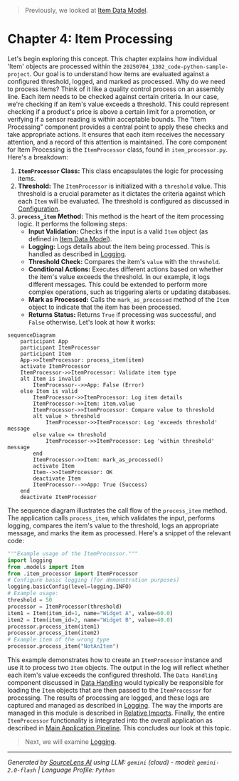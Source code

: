 > Previously, we looked at [Item Data Model](03_item-data-model.md).

# Chapter 4: Item Processing
Let's begin exploring this concept. This chapter explains how individual 'Item' objects are processed within the `20250704_1302_code-python-sample-project`. Our goal is to understand how items are evaluated against a configured threshold, logged, and marked as processed.
Why do we need to process items? Think of it like a quality control process on an assembly line. Each item needs to be checked against certain criteria. In our case, we're checking if an item's value exceeds a threshold. This could represent checking if a product's price is above a certain limit for a promotion, or verifying if a sensor reading is within acceptable bounds. The "Item Processing" component provides a central point to apply these checks and take appropriate actions. It ensures that each item receives the necessary attention, and a record of this attention is maintained.
The core component for Item Processing is the `ItemProcessor` class, found in `item_processor.py`.
Here's a breakdown:
1.  **`ItemProcessor` Class:** This class encapsulates the logic for processing items.
2.  **Threshold:** The `ItemProcessor` is initialized with a `threshold` value. This threshold is a crucial parameter as it dictates the criteria against which each `Item` will be evaluated. The threshold is configured as discussed in [Configuration](02_configuration.md).
3.  **`process_item` Method:** This method is the heart of the item processing logic. It performs the following steps:
    *   **Input Validation:** Checks if the input is a valid `Item` object (as defined in [Item Data Model](01_item-data-model.md)).
    *   **Logging:** Logs details about the item being processed.  This is handled as described in [Logging](05_logging.md).
    *   **Threshold Check:** Compares the item's `value` with the `threshold`.
    *   **Conditional Actions:** Executes different actions based on whether the item's value exceeds the threshold. In our example, it logs different messages. This could be extended to perform more complex operations, such as triggering alerts or updating databases.
    *   **Mark as Processed:** Calls the `mark_as_processed` method of the `Item` object to indicate that the item has been processed.
    *   **Returns Status:** Returns `True` if processing was successful, and `False` otherwise.
Let's look at how it works:
```mermaid
sequenceDiagram
    participant App
    participant ItemProcessor
    participant Item
    App->>ItemProcessor: process_item(item)
    activate ItemProcessor
    ItemProcessor->>ItemProcessor: Validate item type
    alt Item is invalid
        ItemProcessor-->>App: False (Error)
    else Item is valid
        ItemProcessor->>ItemProcessor: Log item details
        ItemProcessor->>Item: item.value
        ItemProcessor->>ItemProcessor: Compare value to threshold
        alt value > threshold
            ItemProcessor->>ItemProcessor: Log 'exceeds threshold' message
        else value <= threshold
            ItemProcessor->>ItemProcessor: Log 'within threshold' message
        end
        ItemProcessor->>Item: mark_as_processed()
        activate Item
        Item-->>ItemProcessor: OK
        deactivate Item
        ItemProcessor-->>App: True (Success)
    end
    deactivate ItemProcessor
```
The sequence diagram illustrates the call flow of the `process_item` method. The application calls `process_item`, which validates the input, performs logging, compares the item's value to the threshold, logs an appropriate message, and marks the item as processed.
Here's a snippet of the relevant code:
```python
"""Example usage of the ItemProcessor."""
import logging
from .models import Item
from .item_processor import ItemProcessor
# Configure basic logging (for demonstration purposes)
logging.basicConfig(level=logging.INFO)
# Example usage:
threshold = 50
processor = ItemProcessor(threshold)
item1 = Item(item_id=1, name="Widget A", value=60.0)
item2 = Item(item_id=2, name="Widget B", value=40.0)
processor.process_item(item1)
processor.process_item(item2)
# Example item of the wrong type
processor.process_item("NotAnItem")
```
This example demonstrates how to create an `ItemProcessor` instance and use it to process two `Item` objects. The output in the log will reflect whether each item's value exceeds the configured threshold.
The `Data Handling` component discussed in [Data Handling](03_data-handling.md) would typically be responsible for loading the `Item` objects that are then passed to the `ItemProcessor` for processing. The results of processing are logged, and these logs are captured and managed as described in [Logging](05_logging.md). The way the imports are managed in this module is described in [Relative Imports](06_relative-imports.md). Finally, the entire `ItemProcessor` functionality is integrated into the overall application as described in [Main Application Pipeline](07_main-application-pipeline.md).
This concludes our look at this topic.

> Next, we will examine [Logging](05_logging.md).


---

*Generated by [SourceLens AI](https://github.com/openXFlow/sourceLensAI) using LLM: `gemini` (cloud) - model: `gemini-2.0-flash` | Language Profile: `Python`*